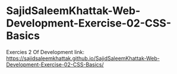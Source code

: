 # SajidSaleemKhattak-Web-Development-Exercise-02-CSS-Basics
Exercies 2 Of Development
link:
https://sajidsaleemkhattak.github.io/SajidSaleemKhattak-Web-Development-Exercise-02-CSS-Basics/
